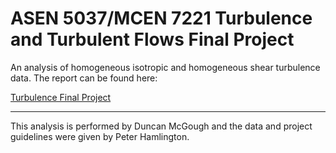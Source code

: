 # ASEN 5037/MCEN 7221 Turbulence and Turbulent Flows Final Project 
An analysis of homogeneous isotropic and homogeneous shear turbulence data. The report can be found here:

[Turbulence Final Project](https://github.com/duncanam/5037project/blob/master/mcgoughProject2.pdf)

---

This analysis is performed by Duncan McGough and the data and project guidelines were given by Peter Hamlington. 
